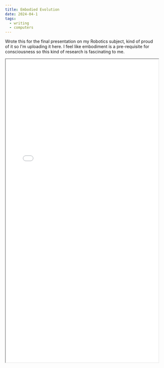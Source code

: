```yaml
---
title: Embodied Evolution
date: 2024-04-1
tags: 
  - writing
  - computers
---
```


Wrote this for the final presentation on my Robotics subject, kind of proud of it so I'm uploading it here. I feel like embodiment is a pre-requisite for consciousness so this kind of research is fascinating to me.

<iframe src="/data/Embodied_Evolution.pdf" width="100%" height="1000px">
    <p>Your browser doesn't support iframes. You can <a href="/data/Embodied_Evolution.pdf">download the PDF here</a>.</p>
</iframe>